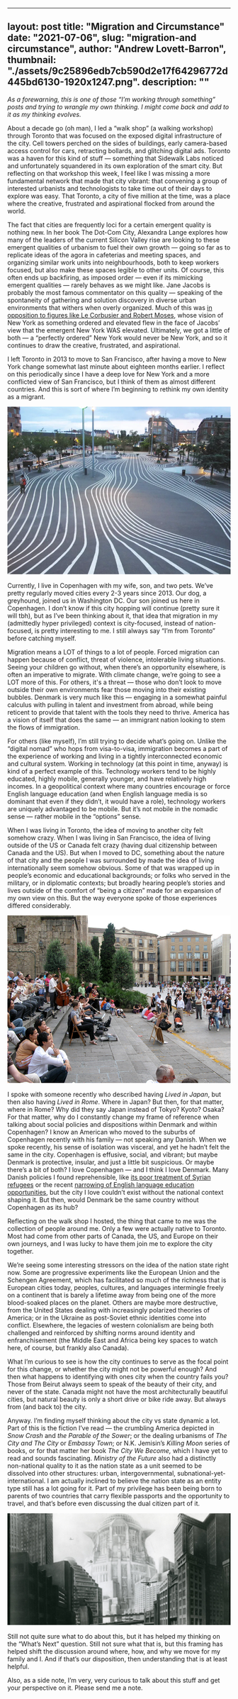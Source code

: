 
---
layout: post
title: "Migration and Circumstance"
date: "2021-07-06",
slug: "migration-and circumstance",
author: "Andrew Lovett-Barron",
thumbnail: "./assets/9c25896edb7cb590d2e17f64296772d445bd6130-1920x1247.png".
description: ""
---

_As a forewarning, this is one of those “I’m working through something” posts and trying to wrangle my own thinking. I might come back and add to it as my thinking evolves._

  


About a decade go (oh man), I led a “walk shop” (a walking workshop) through Toronto that was focused on the exposed digital infrastructure of the city. Cell towers perched on the sides of buildings, early camera-based access control for cars, retracting bollards, and glitching digital ads. Toronto was a haven for this kind of stuff — something that Sidewalk Labs noticed and unfortunately squandered in its own exploration of the smart city. But reflecting on that workshop this week, I feel like I was missing a more fundamental network that made that city vibrant: that convening a group of interested urbanists and technologists to take time out of their days to explore was easy. That Toronto, a city of five million at the time, was a place where the creative, frustrated and aspirational flocked from around the world.

  


The fact that cities are frequently loci for a certain emergent quality is nothing new. In her book The Dot-Com City, Alexandra Lange explores how many of the leaders of the current Silicon Valley rise are looking to these emergent qualities of urbanism to fuel their own growth — going so far as to replicate ideas of the agora in cafeterias and meeting spaces, and organizing similar work units into neighbourhoods, both to keep workers focused, but also make these spaces legible to other units. Of course, this often ends up backfiring, as imposed order — even if its mimicking emergent qualities — rarely behaves as we might like. Jane Jacobs is probably the most famous commentator on this quality — speaking of the spontaneity of gathering and solution discovery in diverse urban environments that withers when overly organized. Much of this was [in opposition to figures like Le Corbusier and Robert Moses](https://www.metropolismag.com/cities/jane-jacobs-le-corbusier-new-york-city/), whose vision of New York as something ordered and elevated flew in the face of Jacobs’ view that the emergent New York WAS elevated. Ultimately, we got a little of both — a “perfectly ordered” New York would never be New York, and so it continues to draw the creative, frustrated, and aspirational.

  


I left Toronto in 2013 to move to San Francisco, after having a move to New York change somewhat last minute about eighteen months earlier. I reflect on this periodically since I have a deep love for New York and a more conflicted view of San Francisco, but I think of them as almost different countries. And this is sort of where I’m beginning to rethink my own identity as a migrant.

  


![](./assets/47deba4eedcd6604ec99770825b99786723542d4-800x600.png)

Currently, I live in Copenhagen with my wife, son, and two pets. We’ve pretty regularly moved cities every 2-3 years since 2013. Our dog, a greyhound, joined us in Washington DC. Our son joined us here in Copenhagen. I don’t know if this city hopping will continue (pretty sure it will tbh), but as I’ve been thinking about it, that idea that migration in my (admittedly hyper privileged) context is city-focused, instead of nation-focused, is pretty interesting to me. I still always say “I’m from Toronto” before catching myself.

  


Migration means a LOT of things to a lot of people. Forced migration can happen because of conflict, threat of violence, intolerable living situations. Seeing your children go without, when there’s an opportunity elsewhere, is often an imperative to migrate. With climate change, we’re going to see a LOT more of this. For others, it's a threat — those who don’t look to move outside their own environments fear those moving into their existing bubbles. Denmark is very much like this — engaging in a somewhat painful calculus with pulling in talent and investment from abroad, while being reticent to provide that talent with the tools they need to thrive. America has a vision of itself that does the same — an immigrant nation looking to stem the flows of immigration.

  


For others (like myself), I’m still trying to decide what’s going on. Unlike the “digital nomad” who hops from visa-to-visa, immigration becomes a part of the experience of working and living in a tightly interconnected economic and cultural system. Working in technology (at this point in time, anyway) is kind of a perfect example of this. Technology workers tend to be highly educated, highly mobile, generally younger, and have relatively high incomes. In a geopolitical context where many countries encourage or force English language education (and when English language media is so dominant that even if they didn’t, it would have a role), technology workers are uniquely advantaged to be mobile. But it’s not mobile in the nomadic sense — rather mobile in the “options” sense.

  


When I was living in Toronto, the idea of moving to another city felt somehow crazy. When I was living in San Francisco, the idea of living outside of the US or Canada felt crazy (having dual citizenship between Canada and the US). But when I moved to DC, something about the nature of that city and the people I was surrounded by made the idea of living internationally seem somehow obvious. Some of that was wrapped up in people’s economic and educational backgrounds; or folks who served in the military, or in diplomatic contexts; but broadly hearing people’s stories and lives outside of the comfort of “being a citizen” made for an expansion of my own view on this. But the way everyone spoke of those experiences differed considerably.

![](./assets/7c00bd2d458012c68a9c5e3e86afc403effa93bd-800x600.png)

  


I spoke with someone recently who described having _Lived in Japan_, but then also having _Lived in Rome_. Where in Japan? But then, for that matter, where in Rome? Why did they say Japan instead of Tokyo? Kyoto? Osaka? For that matter, why do I constantly change my frame of reference when talking about social policies and dispositions within Denmark and within Copenhagen? I know an American who moved to the suburbs of Copenhagen recently with his family — not speaking any Danish. When we spoke recently, his sense of isolation was visceral, and yet he hadn’t felt the same in the city. Copenhagen is effusive, social, and vibrant; but maybe Denmark is protective, insular, and just a little bit suspicious. Or maybe there’s a bit of both? I love Copenhagen — and I think I love Denmark. Many Danish policies I found reprehensible, like [its poor treatment of Syrian refugees](https://www.bbc.com/news/world-europe-57156835) or the recent [narrowing of English language education opportunities](https://cphpost.dk/?p=125909), but the city I love couldn’t exist without the national context shaping it. But then, would Denmark be the same country without Copenhagen as its hub?

  


Reflecting on the walk shop I hosted, the thing that came to me was the collection of people around me. Only a few were actually native to Toronto. Most had come from other parts of Canada, the US, and Europe on their own journeys, and I was lucky to have them join me to explore the city together.

  


We’re seeing some interesting stressors on the idea of the nation state right now. Some are progressive experiments like the European Union and the Schengen Agreement, which has facilitated so much of the richness that is European cities today, peoples, cultures, and languages intermingle freely on a continent that is barely a lifetime away from being one of the more blood-soaked places on the planet. Others are maybe more destructive, from the United States dealing with increasingly polarized theories of America; or in the Ukraine as post-Soviet ethnic identities come into conflict. Elsewhere, the legacies of western colonialism are being both challenged and reinforced by shifting norms around identity and enfranchisement (the Middle East and Africa being key spaces to watch here, of course, but frankly also Canada).

  


What I’m curious to see is how the city continues to serve as the focal point for this change, or whether the city might not be powerful enough? And then what happens to identifying with ones city when the country fails you? Those from Beirut always seem to speak of the beauty of their city, and never of the state. Canada might not have the most architecturally beautiful cities, but natural beauty is only a short drive or bike ride away. But always from (and back to) the city.

  


Anyway. I’m finding myself thinking about the city vs state dynamic a lot. Part of this is the fiction I’ve read — the crumbling America depicted in _Snow Crash_ and _the Parable of the Sower_; or the dealing urbanisms of _The City and The City_ or _Embassy Town_; or N.K. Jemisin’s _Killing Moon_ series of books, or for that matter her book _The City We Become,_ which I have yet to read and sounds fascinating. _Ministry of the Future_ also had a distinctly non-national quality to it as the nation state as a unit seemed to be dissolved into other structures: urban, intergovernmental, subnational-yet-international. I am actually inclined to believe the nation state as an entity type still has a lot going for it. Part of my privilege has been being born to parents of two countries that carry flexible passports and the opportunity to travel, and that’s before even discussing the dual citizen part of it.

  


![](./assets/b0bfd57ffeae1fa2a9dba06878308521b6bf5025-2000x1000.png)

Still not quite sure what to do about this, but it has helped my thinking on the “What’s Next” question. Still not sure what that is, but this framing has helped shift the discussion around where, how, and why we move for my family and I. And if that’s our disposition, then understanding that is at least helpful.

  


Also, as a side note, I’m very, very curious to talk about this stuff and get your perspective on it. Please send me a note.
